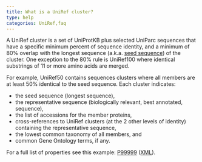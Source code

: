 ```yaml
---
title: What is a UniRef cluster?
type: help
categories: UniRef,faq
---
```


A UniRef cluster is a set of UniProtKB plus selected UniParc sequences that have a specific minimum percent of sequence identity, and a minimum of 80% overlap with the longest sequence (a.k.a. [seed sequence](https://www.uniprot.org/help/uniref_seed)) of the cluster. One exception to the 80% rule is UniRef100 where identical substrings of 11 or more amino acids are merged.

For example, UniRef50 contains sequences clusters where all members are at least 50% identical to the seed sequence. Each cluster indicates:

- the seed sequence (longest sequence),
- the representative sequence (biologically relevant, best annotated, sequence),
- the list of accessions for the member proteins,
- cross-references to UniRef clusters (at the 2 other levels of identity) containing the representative sequence,
- the lowest common taxonomy of all members, and
- common Gene Ontology terms, if any.

For a full list of properties see this example: [P99999](https://www.uniprot.org/uniref/UniRef100_P99999) ([XML](https://rest.uniprot.org/uniref/UniRef100_P99999.xml)).

